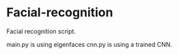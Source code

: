 # Facial-recognition
Facial recognition script.

main.py is using eigenfaces cnn.py is using a trained CNN.
